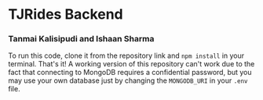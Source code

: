 # TJRides Backend
### Tanmai Kalisipudi and Ishaan Sharma

To run this code, clone it from the repository link and `npm install` in your terminal. That's it! A working version of this repository can't work due to the fact that connecting to MongoDB requires a confidential password, but you may use your own database just by changing the `MONGODB_URI` in your `.env` file. 

